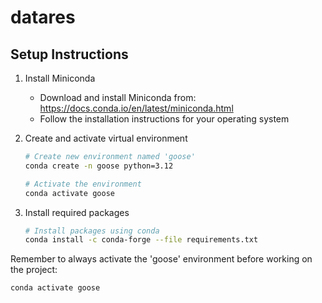 # datares

## Setup Instructions

1. Install Miniconda
   - Download and install Miniconda from: https://docs.conda.io/en/latest/miniconda.html
   - Follow the installation instructions for your operating system

2. Create and activate virtual environment
   ```bash
   # Create new environment named 'goose'
   conda create -n goose python=3.12
   
   # Activate the environment
   conda activate goose
   ```

3. Install required packages
   ```bash
   # Install packages using conda
   conda install -c conda-forge --file requirements.txt
   ```

Remember to always activate the 'goose' environment before working on the project:
```bash
conda activate goose
```
